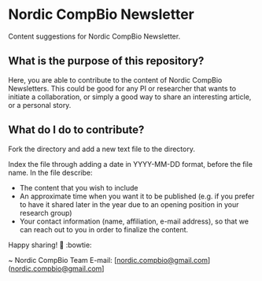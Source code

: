 # Nordic CompBio Newsletter
Content suggestions for Nordic CompBio Newsletter.

## What is the purpose of this repository? 
Here, you are able to contribute to the content of Nordic CompBio Newsletters. 
This could be good for any PI or researcher that wants to initiate a collaboration, 
or simply a good way to share an interesting article, or a personal story.

## What do I do to contribute?
Fork the directory and add a new text file to the directory. 

Index the file through adding a date in YYYY-MM-DD format, before the file name. 
In the file describe: 
* The content that you wish to include
* An approximate time when you want it to be published (e.g. if you prefer to have it shared later in the year due to an opening position in your research group)
* Your contact information (name, affiliation, e-mail address), so that we can reach out to you in order to finalize the content.

Happy sharing! 🦖 :bowtie: 

~ Nordic CompBio Team
E-mail: [nordic.compbio@gmail.com](nordic.compbio@gmail.com]

